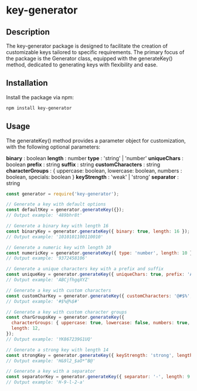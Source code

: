 # key-generator

## Description

The key-generator package is designed to facilitate the creation of customizable keys tailored to specific requirements. The primary focus of the package is the Generator class, equipped with the generateKey() method, dedicated to generating keys with flexibility and ease.

## Installation

Install the package via npm:

```bash
npm install key-generator
```

## Usage

The generateKey() method provides a parameter object for customization, with the following optional parameters:

**binary** : boolean
**length** : number
**type** : 'string' | 'number'
**uniqueChars** : boolean
**prefix** : string
**suffix** : string
**customCharacters** : string
**characterGroups** : { uppercase: boolean, lowercase: boolean, numbers : boolean, specials: boolean }
**keyStrength** : 'weak' | 'strong'
**separator** : string

```js
const generator = require('key-generator');

// Generate a key with default options
const defaultKey = generator.generateKey({});
// Output example: '489bhr8t'

// Generate a binary key with length 16
const binaryKey = generator.generateKey({ binary: true, length: 16 });
// Output example: '1010101100110010'

// Generate a numeric key with length 10
const numericKey = generator.generateKey({ type: 'number', length: 10 });
// Output example: '9372458106'

// Generate a unique characters key with a prefix and suffix
const uniqueKey = generator.generateKey({ uniqueChars: true, prefix: 'ABC', suffix: 'XYZ' });
// Output example: 'ABCjfhgqXYZ'

// Generate a key with custom characters
const customCharKey = generator.generateKey({ customCharacters: '@#$%', length: 8 });
// Output example: '#$%@%$#'

// Generate a key with custom character groups
const charGroupsKey = generator.generateKey({
  characterGroups: { uppercase: true, lowercase: false, numbers: true, specials: false },
  length: 12,
});
// Output example: 'YK867239G1UQ'

// Generate a strong key with length 14
const strongKey = generator.generateKey({ keyStrength: 'strong', length: 14 });
// Output example: 'H&9l2_$aO*^B@'

// Generate a key with a separator
const separatorKey = generator.generateKey({ separator: '-', length: 9 });
// Output example: 'H-9-l-2-a'
```

